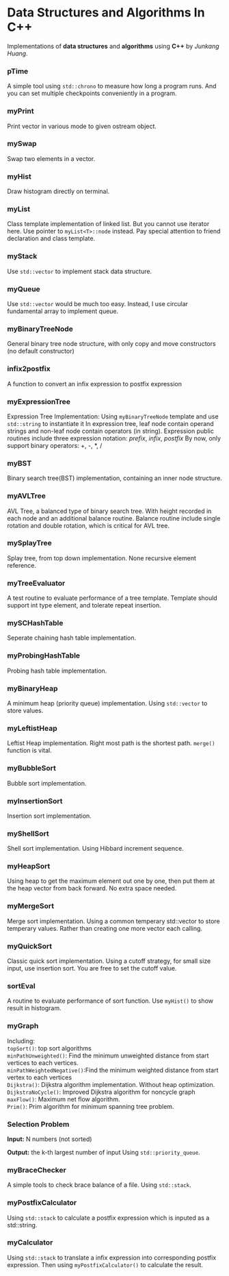 # Data Structures and Algorithms In C++

Implementations of **data structures** and **algorithms** using **C++** by *Junkang Huang*.


### pTime
A simple tool using `std::chrono` to measure how long a program runs. And you can set multiple checkpoints conveniently in a program.

### myPrint
Print vector in various mode to given ostream object.

### mySwap
Swap two elements in a vector.


### myHist
Draw histogram directly on terminal.


### myList
Class template implementation of linked list. 
But you cannot use iterator here. Use pointer to `myList<T>::node` instead.
Pay special attention to friend declaration and class template.

### myStack
Use `std::vector` to implement stack data structure.
### myQueue
Use `std::vector` would be much too easy. Instead, I use circular fundamental array to implement queue.


### myBinaryTreeNode
General binary tree node structure, with only copy and move constructors (no default constructor)

### infix2postfix
A function to convert an infix expression to postfix expression

### myExpressionTree
Expression Tree Implementation:
Using `myBinaryTreeNode` template and use `std::string` to instantiate it
In expression tree, leaf node contain operand strings and non-leaf node contain operators (in string).
Expression public routines include three expression notation: *prefix*, *infix*, *postfix*
By now, only support binary operators: +, -, *, /

### myBST
Binary search tree(BST) implementation, containing an inner node structure.

### myAVLTree
AVL Tree, a balanced type of binary search tree. With height recorded in each node and an additional balance routine.
Balance routine include single rotation and double rotation, which is critical for AVL tree.

### mySplayTree
Splay tree, from top down implementation. None recursive element reference.

### myTreeEvaluator
A test routine to evaluate performance of a tree template.
Template should support int type element, and tolerate repeat insertion.


### mySCHashTable
Seperate chaining hash table implementation.

### myProbingHashTable
Probing hash table implementation.


### myBinaryHeap
A minimum heap (priority queue) implementation.
Using `std::vector` to store values.

### myLeftistHeap
Leftist Heap implementation.
Right most path is the shortest path.
`merge()` function is vital.

### myBubbleSort
Bubble sort implementation.


### myInsertionSort
Insertion sort implementation.


### myShellSort
Shell sort implementation. 
Using Hibbard increment sequence.

### myHeapSort
Using heap to get the maximum element out one by one, then put them at the heap vector from back forward.
No extra space needed.


### myMergeSort
Merge sort implementation.
Using a common temperary std::vector to store temperary values.
Rather than creating one more vector each calling.


### myQuickSort
Classic quick sort implementation.
Using a cutoff strategy, for small size input, use insertion sort.
You are free to set the cutoff value.


### sortEval
A routine to evaluate performance of sort function.
Use `myHist()` to show result in histogram.



### myGraph
Including:<br>
`topSort()`: top sort algorithms<br>
`minPathUnweighted()`: Find the minimum unweighted distance from start vertices to each vertices.<br>
`minPathWeightedNegative()`:Find the minimum weighted distance from start vertex to each vertices<br>
`Dijkstra()`: Dijkstra algorithm implementation. Without heap optimization.<br>
`DijkstraNoCycle()`: Improved Dijkstra algorithm for noncycle graph<br>
`maxFlow()`: Maximum net flow algorithm.<br>
`Prim()`: Prim algorithm for minimum spanning tree problem.<br>

### Selection Problem

**Input:** 	N numbers (not sorted)

**Output:** 	the k-th largest number  of input 
Using `std::priority_queue`.

### myBraceChecker
A simple tools to check brace balance of a file. 
Using `std::stack`.

### myPostfixCalculator
Using `std::stack` to calculate a postfix expression which is inputed as a std::string.
### myCalculator
Using `std::stack` to translate a infix expression into corresponding postfix expression.
Then using `myPostfixCalculator()` to calculate the result.